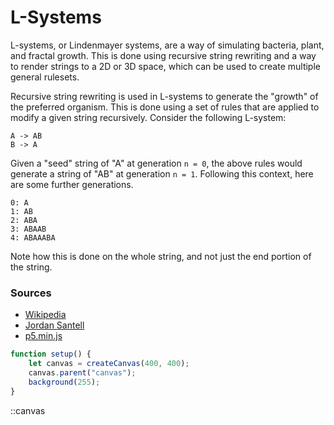 # L-Systems

L-systems, or Lindenmayer systems, are a way of simulating bacteria, plant, and fractal growth. 
This is done using recursive string rewriting and a way to render strings to a 2D or 3D space, which can be used to create multiple general rulesets.

Recursive string rewriting is used in L-systems to generate the "growth" of the preferred organism. 
This is done using a set of rules that are applied to modify a given string recursively. 
Consider the following L-system: 
```
A -> AB
B -> A
```
Given a "seed" string of "A" at generation `n = 0`, the above rules would generate a string of "AB" at generation `n = 1`.
Following this context, here are some further generations.
```
0: A
1: AB
2: ABA
3: ABAAB
4: ABAAABA
```
Note how this is done on the whole string, and not just the end portion of the string.

### Sources
- [Wikipedia](https://en.wikipedia.org/wiki/L-system)
- [Jordan Santell](https://jsantell.com/l-systems/)
- [p5.min.js](https://cdnjs.cloudflare.com/ajax/libs/p5.js/1.9.2/p5.min.js)

```javascript
function setup() {
    let canvas = createCanvas(400, 400);
    canvas.parent("canvas");
    background(255);
}
```

::canvas

